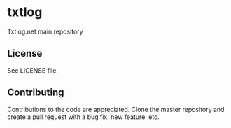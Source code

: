 # txtlog
Txtlog.net main repository

## License
See LICENSE file.

## Contributing
Contributions to the code are appreciated. Clone the master repository and create a pull request with a bug fix, new feature, etc.
